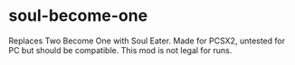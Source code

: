 # soul-become-one
Replaces Two Become One with Soul Eater. Made for PCSX2, untested for PC but should be compatible. This mod is not legal for runs.
